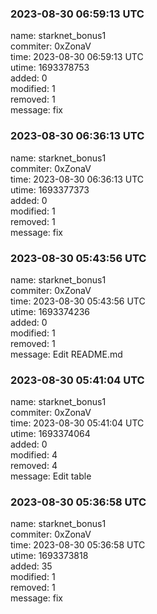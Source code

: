### 2023-08-30 06:59:13 UTC
name: starknet_bonus1  
commiter: 0xZonaV  
time: 2023-08-30 06:59:13 UTC  
utime: 1693378753  
added: 0  
modified: 1  
removed: 1  
message: fix

### 2023-08-30 06:36:13 UTC
name: starknet_bonus1  
commiter: 0xZonaV  
time: 2023-08-30 06:36:13 UTC  
utime: 1693377373  
added: 0  
modified: 1  
removed: 1  
message: fix

### 2023-08-30 05:43:56 UTC
name: starknet_bonus1  
commiter: 0xZonaV  
time: 2023-08-30 05:43:56 UTC  
utime: 1693374236  
added: 0  
modified: 1  
removed: 1  
message: Edit README.md

### 2023-08-30 05:41:04 UTC
name: starknet_bonus1  
commiter: 0xZonaV  
time: 2023-08-30 05:41:04 UTC  
utime: 1693374064  
added: 0  
modified: 4  
removed: 4  
message: Edit table

### 2023-08-30 05:36:58 UTC
name: starknet_bonus1  
commiter: 0xZonaV  
time: 2023-08-30 05:36:58 UTC  
utime: 1693373818  
added: 35  
modified: 1  
removed: 1  
message: fix

